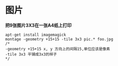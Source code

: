 # 图片


**把9张图片3X3在一张A4纸上打印**  
```
apt-get install imagemagick
montage -geometry +15+15 -tile 3x3 pic.* foo.jpg
/*
-geometry +15+15 x, y 方向上的间隔15,单位应该是像素
-tile 3x3 平铺成3x3的样子
*/
```

